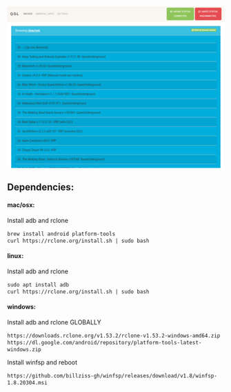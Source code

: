 ![screen](.github/screen.png)

## Dependencies:

#### mac/osx:
Install adb and rclone
```
brew install android platform-tools
curl https://rclone.org/install.sh | sudo bash
```

#### linux:
Install adb and rclone
```
sudo apt install adb
curl https://rclone.org/install.sh | sudo bash
```

#### windows:
Install adb and rclone GLOBALLY
```
https://downloads.rclone.org/v1.53.2/rclone-v1.53.2-windows-amd64.zip
https://dl.google.com/android/repository/platform-tools-latest-windows.zip
```
Install winfsp and reboot
```
https://github.com/billziss-gh/winfsp/releases/download/v1.8/winfsp-1.8.20304.msi
```



<!--
https://stackoverflow.com/a/44272417/1501189
https://www.xda-developers.com/adb-fastboot-any-directory-windows-linux/

adb (install globally)
https://dl.google.com/android/repository/platform-tools-latest-windows.zip

rclone (install globally)
https://downloads.rclone.org/v1.53.2/rclone-v1.53.2-windows-386.zip
https://downloads.rclone.org/v1.53.2/rclone-v1.53.2-windows-amd64.zip

winfsp (reboot)
https://github.com/billziss-gh/winfsp/releases/download/v1.8/winfsp-1.8.20304.msi

-->
